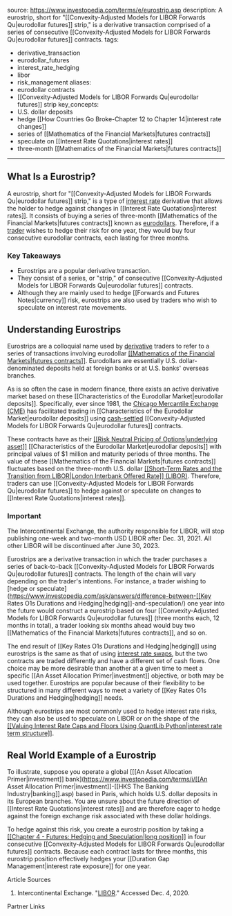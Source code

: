  
source: https://www.investopedia.com/terms/e/eurostrip.asp
description: A eurostrip, short for "[[Convexity-Adjusted Models for LIBOR Forwards Qu|eurodollar futures]] strip," is a derivative transaction
  comprised of a series of consecutive [[Convexity-Adjusted Models for LIBOR Forwards Qu|eurodollar futures]] contracts.
tags:
  - derivative_transaction
  - eurodollar_futures
  - interest_rate_hedging
  - libor
  - risk_management
aliases:
  - eurodollar contracts
  - [[Convexity-Adjusted Models for LIBOR Forwards Qu|eurodollar futures]] strip
key_concepts:
  - U.S. dollar deposits
  - hedge [[How Countries Go Broke-Chapter 12 to Chapter 14|interest rate changes]]
  - series of [[Mathematics of the Financial Markets|futures contracts]]
  - speculate on [[Interest Rate Quotations|interest rates]]
  - three-month [[Mathematics of the Financial Markets|futures contracts]]
---


## What Is a Eurostrip?

A eurostrip, short for "[[Convexity-Adjusted Models for LIBOR Forwards Qu|eurodollar futures]] strip," is a type of [interest rate](https://www.investopedia.com/terms/i/interestrate.asp) derivative that allows the holder to hedge against changes in [[Interest Rate Quotations|interest rates]]. It consists of buying a series of three-month [[Mathematics of the Financial Markets|futures contracts]] known as [eurodollars](https://www.investopedia.com/terms/e/eurodollar.asp). Therefore, if a [trader](https://www.investopedia.com/terms/t/trader.asp) wishes to hedge their risk for one year, they would buy four consecutive eurodollar contracts, each lasting for three months.

### Key Takeaways

- Eurostrips are a popular derivative transaction.
- They consist of a series, or "strip," of consecutive [[Convexity-Adjusted Models for LIBOR Forwards Qu|eurodollar futures]] contracts.
- Although they are mainly used to hedge [[Forwards and Futures Notes|currency]] risk, eurostrips are also used by traders who wish to speculate on interest rate movements.

## Understanding Eurostrips

Eurostrips are a colloquial name used by [derivative](https://www.investopedia.com/terms/d/derivative.asp) traders to refer to a series of transactions involving eurodollar [[[Mathematics of the Financial Markets|futures contracts]]](https://www.investopedia.com/terms/f/futurescontract.asp). Eurodollars are essentially U.S. dollar-denominated deposits held at foreign banks or at U.S. banks' overseas branches.

As is so often the case in modern finance, there exists an active derivative market based on these [[Characteristics of the Eurodollar Market|eurodollar deposits]]. Specifically, ever since 1981, the [Chicago Mercantile Exchange (CME)](https://www.investopedia.com/terms/c/cme.asp) has facilitated trading in [[Characteristics of the Eurodollar Market|eurodollar deposits]] using [cash-settled](https://www.investopedia.com/terms/c/cashsettlement.asp) [[Convexity-Adjusted Models for LIBOR Forwards Qu|eurodollar futures]] contracts.

These contracts have as their [[[Risk Neutral Pricing of Options|underlying asset]]](https://www.investopedia.com/terms/u/underlying.asp) [[Characteristics of the Eurodollar Market|eurodollar deposits]] with principal values of $1 million and maturity periods of three months. The value of these [[Mathematics of the Financial Markets|futures contracts]] fluctuates based on the three-month U.S. dollar [[[Short-Term Rates and the Transition from LIBOR|London Interbank Offered Rate]] (LIBOR)](https://www.investopedia.com/terms/l/libor.asp). Therefore, traders can use [[Convexity-Adjusted Models for LIBOR Forwards Qu|eurodollar futures]] to hedge against or speculate on changes to [[Interest Rate Quotations|interest rates]].

### Important

The Intercontinental Exchange, the authority responsible for LIBOR, will stop publishing one-week and two-month USD LIBOR after Dec. 31, 2021. All other LIBOR will be discontinued after June 30, 2023.

Eurostrips are a derivative transaction in which the trader purchases a series of back-to-back [[Convexity-Adjusted Models for LIBOR Forwards Qu|eurodollar futures]] contracts. The length of the chain will vary depending on the trader's intentions. For instance, a trader wishing to [hedge or speculate](https://www.investopedia.com/ask/answers/difference-between-[[Key Rates O1s Durations and Hedging|hedging]]-and-speculation/) one year into the future would construct a eurostrip based on four [[Convexity-Adjusted Models for LIBOR Forwards Qu|eurodollar futures]] (three months each, 12 months in total), a trader looking six months ahead would buy two [[Mathematics of the Financial Markets|futures contracts]], and so on.

The end result of [[Key Rates O1s Durations and Hedging|hedging]] using eurostrips is the same as that of using [interest rate swaps](https://www.investopedia.com/terms/i/interestrateswap.asp), but the two contracts are traded differently and have a different set of cash flows. One choice may be more desirable than another at a given time to meet a specific [[An Asset Allocation Primer|investment]] objective, or both may be used together. Eurostrips are popular because of their flexibility to be structured in many different ways to meet a variety of [[Key Rates O1s Durations and Hedging|hedging]] needs.

Although eurostrips are most commonly used to hedge interest rate risks, they can also be used to speculate on LIBOR or on the shape of the [[[Valuing Interest Rate Caps and Floors Using QuantLib Python|interest rate term structure]]](https://www.investopedia.com/terms/t/termstructure.asp).

## Real World Example of a Eurostrip

To illustrate, suppose you operate a global [[[An Asset Allocation Primer|investment]] bank](https://www.investopedia.com/terms/i/[[An Asset Allocation Primer|investment]]-[[HKS The Banking Industry|banking]].asp) based in Paris, which holds U.S. dollar deposits in its European branches. You are unsure about the future direction of [[Interest Rate Quotations|interest rates]] and are therefore eager to hedge against the foreign exchange risk associated with these dollar holdings.

To hedge against this risk, you create a eurostrip position by taking a [[[Chapter 4 - Futures: Hedging and Speculation|long position]]](https://www.investopedia.com/terms/l/long.asp) in four consecutive [[Convexity-Adjusted Models for LIBOR Forwards Qu|eurodollar futures]] contracts. Because each contract lasts for three months, this eurostrip position effectively hedges your [[Duration Gap Management|interest rate exposure]] for one year.

Article Sources

1. Intercontinental Exchange. "[LIBOR](https://www.theice.com/iba/libor)." Accessed Dec. 4, 2020.

Partner Links